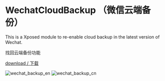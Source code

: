 # WechatCloudBackup （微信云端备份）

This is a Xposed module to re-enable cloud backup in the latest version of Wechat.

找回云端备份功能

[download / 下载](https://github.com/fkzhang/WechatCloudBackup/releases)

![wechat_backup_en](https://cloud.githubusercontent.com/assets/15953618/12413711/2aacf79a-be91-11e5-9cbc-fe58e10f6ce8.png)
![wechat_backup_cn](https://cloud.githubusercontent.com/assets/15953618/12413716/33a007f2-be91-11e5-8e3b-a86d1b9b1fc3.png)

